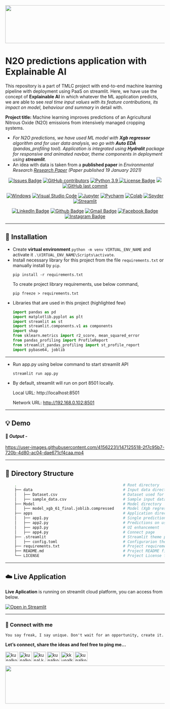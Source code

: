  <div align="right">
<img src="https://user-images.githubusercontent.com/41562231/141720820-090897f9-f564-45e2-9265-15c1269db795.png" height="120" width="900">
</div>

# __N2O predictions application with Explainable AI__
This repository is a part of TMLC project with end-to-end machine learning pipeline with deployment using PaaS on streamlit. Here, we have use the concept of __Explainable AI__ in which whatever the ML application predicts, we are able to see _real time input values with its feature contributions, its impact on model, behaviour and summary_ in detail with.

__Project title:__ Machine learning improves predictions of an Agricultural Nitrous Oxide (N2O) emissions from intensively managed cropping systems.

- _For N2O predictions, we have used ML model with __Xgb regressor__ algorithm and for user data analysis, wo go with __Auto EDA__ (pandas_profiling tool). Application is integrated using __Hydralit__ package for responsive and animated navbar, theme components in deployment using __streamlit__._
- An idea with data is taken from a __published paper__ in _Environmental Research [Research Paper](https://iopscience.iop.org/article/10.1088/1748-9326/abd2f3) (Paper published 19 January 2021)_

<div align="center">
  <a href="https://github.com/kunalk3/P1_tmlc_n2o_streamlit_v2/issues"><img src="https://img.shields.io/github/issues/kunalk3/workiing_with_text_data_scraping" alt="Issues Badge"></a>
  <a href="https://github.com/kunalk3/P1_tmlc_n2o_streamlit_v2/graphs/contributors"><img src="https://img.shields.io/github/contributors/kunalk3/workiing_with_text_data_scraping?color=872EC4" alt="GitHub contributors"></a>
  <a href="https://www.python.org/downloads/release/python-390/"><img src="https://img.shields.io/static/v1?label=python&message=v3.9&color=faff00" alt="Python 3.9"</a>
  <a href="https://github.com/kunalk3/P1_tmlc_n2o_streamlit_v2/blob/main/LICENSE"><img src="https://img.shields.io/github/license/kunalk3/workiing_with_text_data_scraping?color=019CE0" alt="License Badge"/></a>
  <a href="https://github.com/kunalk3/P1_tmlc_n2o_streamlit_v2g"><img src="https://img.shields.io/badge/lang-eng-ff1100"></img></a>
  <a href="https://github.com/kunalk3/P1_tmlc_n2o_streamlit_v2"><img src="https://img.shields.io/github/last-commit/kunalk3/workiing_with_text_data_scraping?color=309a02" alt="GitHub last commit">
</div>
  
<div align="center">   
  
  [![Windows](https://img.shields.io/badge/WindowsOS-000000?style=flat-square&logo=windows&logoColor=white)](https://www.microsoft.com/en-in/)
  [![Visual Studio Code](https://img.shields.io/badge/VSCode-0078d7.svg?style=flat-square&logo=visual-studio-code&logoColor=white)](https://code.visualstudio.com/)
  [![Jupyter](https://img.shields.io/badge/Jupyter-F37626.svg?style=flat-square&logo=Jupyter&logoColor=white)](https://jupyter.org/)
  [![Pycharm](https://img.shields.io/badge/Pycharm-41c907.svg?style=flat-square&logo=Pycharm&logoColor=white)](https://www.jetbrains.com/pycharm/)
  [![Colab](https://img.shields.io/badge/Colab-F9AB00.svg?style=flat-square&logo=googlecolab&logoColor=white)](https://colab.research.google.com/?utm_source=scs-index/)
  [![Spyder](https://img.shields.io/badge/Spyder-838485.svg?style=flat-square&logo=spyder%20ide&logoColor=white)](https://www.spyder-ide.org/)
  [![Streamlit](https://static.streamlit.io/badges/streamlit_badge_black_white.svg?style=flat-square&logo=spyder%20ide&logoColor=white)](https://share.streamlit.io/)
</div>
  
<div align="center">
  
  [![LinkedIn Badge](https://img.shields.io/badge/LinkedIn-Profile-informational?style=flat&logo=linkedin&logoColor=white&color=0078d7)](https://www.linkedin.com/in/kunalkolhe3/)
  [![Github Badge](https://img.shields.io/badge/Github-Profile-informational?style=flat&logo=github&logoColor=white&color=black)](https://github.com/kunalk3/)
  [![Gmail Badge](https://img.shields.io/badge/Gmail-Profile-informational?style=flat&logo=Gmail&logoColor=white&color=e44e4e)](mailto:kunalkolhe333@gmail.com)
  [![Facebook Badge](https://img.shields.io/badge/Facebook-Profile-informational?style=flat&logo=facebook&logoColor=white&color=0078d7)](https://www.facebook.com/kunal.kolhe.98/)
  [![Instagram Badge](https://img.shields.io/badge/Instagram-Profile-informational?style=flat&logo=Instagram&logoColor=white&color=c90076)](https://www.instagram.com/kkunalkkolhe/)
</div>
  
---
  
## :wrench: Installation
- Create __virtual environment__ `python -m venv VIRTUAL_ENV_NAME` and activate it `.\VIRTUAL_ENV_NAME\Scripts\activate`.
- Install necessary library for this project from the file `requirements.txt` or manually install by `pip`.
  ```
  pip install -r requirements.txt
  ```
  To create project library requirements, use below command,
  ```
  pip freeze > requirements.txt
  ```
- Libraries that are used in this project (highlighted few)
    ```python
    import pandas as pd
    import matplotlib.pyplot as plt
    import streamlit as st
    import streamlit.components.v1 as components
    import shap
    from sklearn.metrics import r2_score, mean_squared_error
    from pandas_profiling import ProfileReport
    from streamlit_pandas_profiling import st_profile_report
    import pybase64, joblib
    ```
---
  
- Run app.py using below command to start streamlit API
  ``` 
  streamlit run app.py
  ```
- By default, streamlit will run on port 8501 locally.
  
  Local URL: http://localhost:8501

  Network URL: http://192.168.0.102:8501
  
---  

## :bulb: Demo
#### :bookmark: _Output_ - 
https://user-images.githubusercontent.com/41562231/147125518-2f7c95b7-720b-4d80-ac04-dae671cf4caa.mp4

---  
  
## :bookmark: Directory Structure 
```bash
    .                                               # Root directory
    ├── data                                        # Input data directory
    │   ├── Dataset.csv                             # Dataset used for Xgb model
    │   ├── sample_data.csv                         # Sample input data
    ├── Model                                       # Model directory
    │   ├── model_xgb_61_final.joblib.compressed    # Model (Xgb regressor)
    ├── apps                                        # Application directory
    │   ├── app1.py                                 # Single prediction with AI
    │   ├── app2.py                                 # Predictions on user data with AI
    │   ├── app3.py                                 # UI enhancement
    │   ├── app4.py                                 # Connect page
    ├── .streamlit                                  # Streamlit theme param directory
    │   ├── config.toml                             # Configurarion theme file
    ├── requirements.txt                            # Project requirements library with versions
    ├── README.md                                   # Project README file
    └── LICENSE                                     # Project License file
```
---  

## :cloud: Live Application
__Live Aplication__ is running on streamlit cloud platform, you can access from below.
  
[![Open in Streamlit](https://static.streamlit.io/badges/streamlit_badge_black_white.svg)](https://share.streamlit.io/kunalk3/p1_tmlc_n2o_streamlit_v2/main/app.py)
  
---
  
### :iphone: Connect with me
`You say freak, I say unique. Don't wait for an opportunity, create it.`
  
__Let’s connect, share the ideas and feel free to ping me...__
  
<div align="center"> 
  <p align="left">
    <a href="https://linkedin.com/in/kunalkolhe3" target="blank"><img align="center" src="https://cdn.jsdelivr.net/npm/simple-icons@3.0.1/icons/linkedin.svg" alt="kunalkolhe3" height="30" width="40"/></a>
    <a href="https://github.com/kunalk3/" target="blank"><img align="center" src="https://cdn.jsdelivr.net/npm/simple-icons@3.0.1/icons/github.svg" alt="kunalkolhe3" height="30" width="40"/></a>
    <a href="https://fb.com/kunal.kolhe.98" target="blank"><img align="center" src="https://cdn.jsdelivr.net/npm/simple-icons@3.0.1/icons/facebook.svg" alt="kunal.kolhe.98" height="30" width="40"/></a>
    <a href="mailto:kunalkolhe333@gmail.com" target="blank"><img align="center" src="https://cdn.jsdelivr.net/npm/simple-icons@3.0.1/icons/gmail.svg" alt="kunalkolhe333" height="30" width="40"/></a>
    <a href="https://instagram.com/kkunalkkolhe" target="blank"><img align="center" src="https://cdn.jsdelivr.net/npm/simple-icons@3.0.1/icons/instagram.svg" alt="kkunalkkolhe" height="30" width="40"/></a>
    <a href="https://www.hackerrank.com/kunalkolhe333" target="blank"><img align="center" src="https://cdn.jsdelivr.net/npm/simple-icons@3.0.1/icons/hackerrank.svg" alt="kunalkolhe333" height="30" width="40"/></a>
  </p>
</div>
  
<div align="left">
<img src="https://user-images.githubusercontent.com/41562231/141720940-53eb9b25-777d-4057-9c2d-8e22d2677c7c.png" height="120" width="900">
</div>
